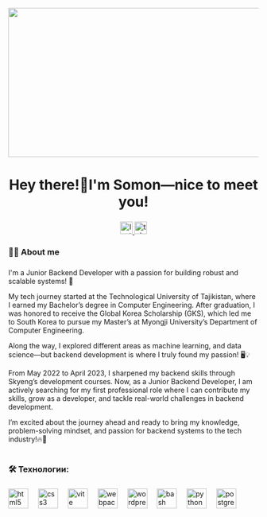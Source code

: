 <br clear="both">

<div align="center">
  <img height="300" width="600" src="https://user-images.githubusercontent.com/74038190/225813708-98b745f2-7d22-48cf-9150-083f1b00d6c9.gif"  />
</div>

###

<h1 align="center">Hey there!👋I'm Somon—nice to meet you!</h1>

###

<div align="center">
  <a href="https://www.instagram.com/abdusamadov_01/" target="_blank">
    <img src="https://img.shields.io/static/v1?message=Instagram&logo=instagram&label=&color=E4405F&logoColor=white&labelColor=&style=for-the-badge" height="25" alt="Instagram logo" />
  </a>
  <a href="https://t.me/Abdusamadov55" target="_blank">
    <img src="https://img.shields.io/static/v1?message=Telegram&logo=telegram&label=&color=2CA5E0&logoColor=white&labelColor=&style=for-the-badge" height="25" alt="telegram logo"  />
  </a>
</div>

###


<h3 align="left">👩‍💻 About me </h3>

###

<p align="left">I'm a Junior Backend Developer with a passion for building robust and scalable systems! 🚀

My tech journey started at the Technological University of Tajikistan, where I earned my Bachelor’s degree in Computer Engineering. After graduation, I was honored to receive the Global Korea Scholarship (GKS), which led me to South Korea to pursue my Master’s at Myongji University’s Department of Computer Engineering.

Along the way, I explored different areas as machine learning, and data science—but backend development is where I truly found my passion! 🖥️💡

From May 2022 to April 2023, I sharpened my backend skills through Skyeng’s development courses. Now, as a Junior Backend Developer, I am actively searching for my first professional role where I can contribute my skills, grow as a developer, and tackle real-world challenges in backend development.

I’m excited about the journey ahead and ready to bring my knowledge, problem-solving mindset, and passion for backend systems to the tech industry!🔥💼<br><br>
###

<h3 align="left">🛠 Технологии:</h3>

###

<div align="left">
 
   <img src="https://cdn.jsdelivr.net/gh/devicons/devicon/icons/html5/html5-original.svg" height="40" alt="html5 logo"  />
  <img width="12" />
  <img src="https://cdn.jsdelivr.net/gh/devicons/devicon/icons/css3/css3-original.svg" height="40" alt="css3 logo"  />
  <img width="12" />
  <img src="https://skillicons.dev/icons?i=vite" height="40" alt="vite logo"  />
  <img width="12" />
  <img src="https://cdn.simpleicons.org/webpack/8DD6F9" height="40" alt="webpack logo"  />
  <img width="12" />
  <img src="https://skillicons.dev/icons?i=wordpress" height="40" alt="wordpress logo"  />
  <img width="12" />
  <img src="https://cdn.simpleicons.org/gnubash/4EAA25" height="40" alt="bash logo"  />
  <img width="12" />
  <img src="https://skillicons.dev/icons?i=py" height="40" alt="python logo"  />
  <img width="12" />
  <img src="https://skillicons.dev/icons?i=postgres" height="40" alt="postgresql logo"  />
</div>

###
